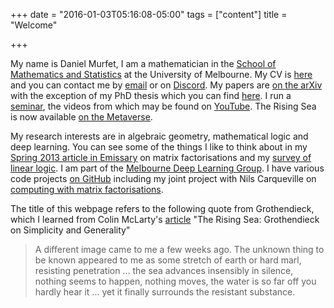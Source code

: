 +++
date = "2016-01-03T05:16:08-05:00"
tags = ["content"]
title = "Welcome"

+++

My name is Daniel Murfet, I am a mathematician in the [School of Mathematics and Statistics](http://www.ms.unimelb.edu.au/) at the University of Melbourne. My CV is [here](http://therisingsea.org/cv.pdf) and you can contact me by [email](mailto:d.murfet@unimelb.edu.au) or on [Discord](https://discord.gg/9yBaAxPSK8). My papers are [on the arXiv](https://arxiv.org/find/all/1/au:+murfet%5fdaniel/0/1/0/all/0/1) with the exception of my PhD thesis which you can find [here](http://therisingsea.org/thesis.pdf). I run a [seminar](http://therisingsea.org/post/seminar-ch/), the videos from which may be found on [YouTube](https://www.youtube.com/channel/UCJTk6uSbSsclXN8v3b27_QQ/videos?flow=list&live_view=500&view=0&sort=dd). The Rising Sea is now available [on the Metaverse](https://metauni.org).

My research interests are in algebraic geometry, mathematical logic and deep learning. You can see some of the things I like to think about in my [Spring 2013 article in Emissary](https://www.msri.org/attachments/media/news/emissary/EmissarySpring2013.pdf) on matrix factorisations and my [survey of linear logic](http://arxiv.org/abs/1407.2650). I am part of the [Melbourne Deep Learning Group](http://mdlg.ai). I have various code projects [on GitHub](https://github.com/dmurfet/) including my joint project with Nils Carqueville on [computing with matrix factorisations](https://github.com/dmurfet/mf).

The title of this webpage refers to the following quote from Grothendieck, which I learned from Colin McLarty's [article](http://www.cwru.edu/artsci/phil/RisingSea.pdf) "The Rising Sea: Grothendieck on Simplicity and Generality"

> A different image came to me a few weeks ago. The unknown thing to be known appeared to me as some stretch of earth or hard marl, resisting penetration ... the sea advances insensibly in silence, nothing seems to happen, nothing moves, the water is so far off you hardly hear it ... yet it finally surrounds the resistant substance.